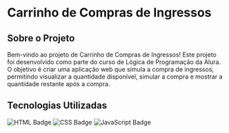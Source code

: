 # Carrinho de Compras de Ingressos

## Sobre o Projeto

Bem-vindo ao projeto de Carrinho de Compras de Ingressos! Este projeto foi desenvolvido como parte do curso de Lógica de Programação da Alura. O objetivo é criar uma aplicação web que simula a compra de ingressos, permitindo visualizar a quantidade disponível, simular a compra e mostrar a quantidade restante após a compra.

## Tecnologias Utilizadas

![HTML Badge](https://img.shields.io/badge/HTML5-E34F26?style=for-the-badge&logo=html5&logoColor=ffffff)
![CSS Badge](https://img.shields.io/badge/CSS3-1572B6?style=for-the-badge&logo=css3&logoColor=ffffff)
![JavaScript Badge](https://img.shields.io/badge/JavaScript-F7DF1E?style=for-the-badge&logo=javascript&logoColor=000000)

